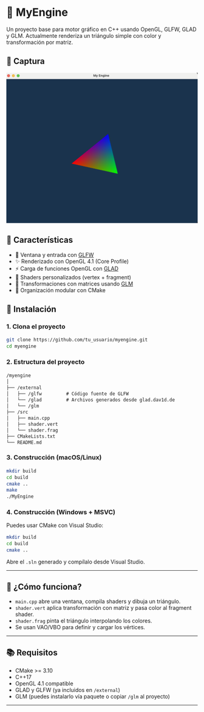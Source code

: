 # 🧹 MyEngine

Un proyecto base para motor gráfico en C++ usando OpenGL, GLFW, GLAD y GLM. Actualmente renderiza un triángulo simple con color y transformación por matriz.

## 📸 Captura

![Captura de pantalla](windowphoto.png)

## 🚀 Características

- 🔷 Ventana y entrada con [GLFW](https://www.glfw.org/)
- ✨ Renderizado con OpenGL 4.1 (Core Profile)
- ⚡ Carga de funciones OpenGL con [GLAD](https://glad.dav1d.de/)
- 🎨 Shaders personalizados (vertex + fragment)
- 🧮 Transformaciones con matrices usando [GLM](https://github.com/g-truc/glm)
- 🧱 Organización modular con CMake

## 💠 Instalación

### 1. Clona el proyecto

```bash
git clone https://github.com/tu_usuario/myengine.git
cd myengine
```

### 2. Estructura del proyecto

```
/myengine
│
├── /external
│   ├── /glfw         # Código fuente de GLFW
│   └── /glad         # Archivos generados desde glad.dav1d.de
│   └── /glm
├── /src
│   ├── main.cpp
│   ├── shader.vert
│   └── shader.frag
├── CMakeLists.txt
└── README.md
```

### 3. Construcción (macOS/Linux)

```bash
mkdir build
cd build
cmake ..
make
./MyEngine
```

### 4. Construcción (Windows + MSVC)

Puedes usar CMake con Visual Studio:

```bash
mkdir build
cd build
cmake ..
```

Abre el `.sln` generado y compílalo desde Visual Studio.

---

## 🧠 ¿Cómo funciona?

- `main.cpp` abre una ventana, compila shaders y dibuja un triángulo.
- `shader.vert` aplica transformación con matriz y pasa color al fragment shader.
- `shader.frag` pinta el triángulo interpolando los colores.
- Se usan VAO/VBO para definir y cargar los vértices.

---

## 📚 Requisitos

- CMake >= 3.10
- C++17
- OpenGL 4.1 compatible
- GLAD y GLFW (ya incluidos en `/external`)
- GLM (puedes instalarlo vía paquete o copiar `/glm` al proyecto)

---

